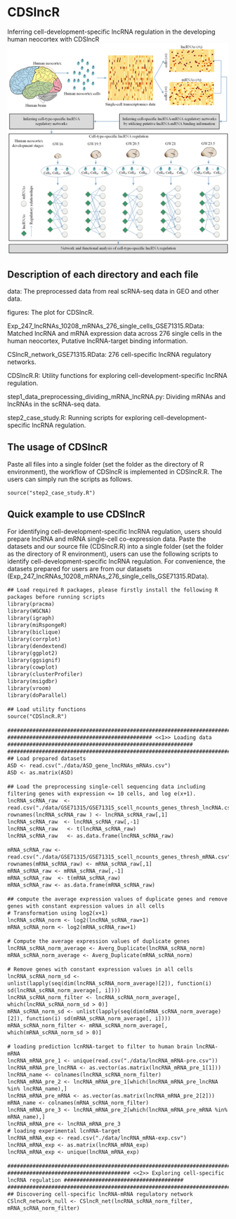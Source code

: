 # CDSlncR
Inferring cell-development-specific lncRNA regulation in the developing human neocortex with CDSlncR
![](https://github.com/linxi159/CDSlncR/blob/main/figures/Figure_1.tif) 

## Description of each directory and each file
data: The preprocessed data from real scRNA-seq data in GEO and other data.

figures: The plot for CDSlncR.

Exp_247_lncRNAs_10208_mRNAs_276_single_cells_GSE71315.RData: Matched lncRNA and mRNA expression data across 276 single cells in the human neocortex, Putative lncRNA-target binding information.

CSlncR_network_GSE71315.RData: 276 cell-specific lncRNA regulatory networks.

CDSlncR.R: Utility functions for exploring cell-development-specific lncRNA regulation.

step1_data_preprocessing_dividing_mRNA_lncRNA.py: Dividing mRNAs and lncRNAs in the scRNA-seq data.

step2_case_study.R: Running scripts for exploring cell-development-specific lncRNA regulation.

## The usage of CDSlncR
Paste all files into a single folder (set the folder as the directory of R environment), the workflow of CDSlncR is implemented in CDSlncR.R. The users can simply run the scripts as follows.
```
source("step2_case_study.R")
```

## Quick example to use CDSlncR
For identifying cell-development-specific lncRNA regulation, users should prepare lncRNA and mRNA single-cell co-expression data. Paste the datasets and our source file (CDSlncR.R) into a single folder (set the folder as the directory of R environment), users can use the following scripts to identify cell-development-specific lncRNA regulation. For convenience, the datasets prepared for users are from our datasets (Exp_247_lncRNAs_10208_mRNAs_276_single_cells_GSE71315.RData).
```
## Load required R packages, please firstly install the following R packages before running scripts
library(pracma)
library(WGCNA)
library(igraph)
library(miRspongeR)
library(biclique)
library(corrplot)
library(dendextend)
library(ggplot2)
library(ggsignif)
library(cowplot)
library(clusterProfiler)
library(msigdbr)
library(vroom)
library(doParallel)

## Load utility functions
source("CDSlncR.R")

##############################################################################################################################
############################################## <<1>> Loading data  ###########################################################
##############################################################################################################################
## Load prepared datasets
ASD <- read.csv("./data/ASD_gene_lncRNAs_mRNAs.csv")
ASD <- as.matrix(ASD)

## Load the preprocessing single-cell sequencing data including filtering genes with expression <= 10 cells, and log e(x+1).
lncRNA_scRNA_raw  <- read.csv("./data/GSE71315/GSE71315_scell_ncounts_genes_thresh_lncRNA.csv")
rownames(lncRNA_scRNA_raw ) <- lncRNA_scRNA_raw[,1]
lncRNA_scRNA_raw  <- lncRNA_scRNA_raw[,-1]
lncRNA_scRNA_raw   <- t(lncRNA_scRNA_raw)
lncRNA_scRNA_raw   <- as.data.frame(lncRNA_scRNA_raw)

mRNA_scRNA_raw <- read.csv("./data/GSE71315/GSE71315_scell_ncounts_genes_thresh_mRNA.csv")
rownames(mRNA_scRNA_raw) <- mRNA_scRNA_raw[,1]
mRNA_scRNA_raw <- mRNA_scRNA_raw[,-1]
mRNA_scRNA_raw  <- t(mRNA_scRNA_raw)
mRNA_scRNA_raw <- as.data.frame(mRNA_scRNA_raw)

## compute the average expression values of duplicate genes and remove genes with constant expression values in all cells
# Transformation using log2(x+1)
lncRNA_scRNA_norm <- log2(lncRNA_scRNA_raw+1)
mRNA_scRNA_norm <- log2(mRNA_scRNA_raw+1) 

# Compute the average expression values of duplicate genes
lncRNA_scRNA_norm_average <- Averg_Duplicate(lncRNA_scRNA_norm)
mRNA_scRNA_norm_average <- Averg_Duplicate(mRNA_scRNA_norm)

# Remove genes with constant expression values in all cells
lncRNA_scRNA_norm_sd <- unlist(lapply(seq(dim(lncRNA_scRNA_norm_average)[2]), function(i) sd(lncRNA_scRNA_norm_average[, i])))
lncRNA_scRNA_norm_filter <- lncRNA_scRNA_norm_average[, which(lncRNA_scRNA_norm_sd > 0)]
mRNA_scRNA_norm_sd <- unlist(lapply(seq(dim(mRNA_scRNA_norm_average)[2]), function(i) sd(mRNA_scRNA_norm_average[, i])))
mRNA_scRNA_norm_filter <- mRNA_scRNA_norm_average[, which(mRNA_scRNA_norm_sd > 0)]

# loading prediction lcnRNA-target to filter to human brain lncRNA-mRNA 
lncRNA_mRNA_pre_1 <- unique(read.csv("./data/lncRNA_mRNA-pre.csv"))
lncRNA_mRNA_pre_lncRNA <- as.vector(as.matrix(lncRNA_mRNA_pre_1[1]))
lncRNA_name <- colnames(lncRNA_scRNA_norm_filter)
lncRNA_mRNA_pre_2 <- lncRNA_mRNA_pre_1[which(lncRNA_mRNA_pre_lncRNA %in% lncRNA_name),]
lncRNA_mRNA_pre_mRNA <- as.vector(as.matrix(lncRNA_mRNA_pre_2[2]))
mRNA_name <- colnames(mRNA_scRNA_norm_filter)
lncRNA_mRNA_pre_3 <- lncRNA_mRNA_pre_2[which(lncRNA_mRNA_pre_mRNA %in% mRNA_name),]
lncRNA_mRNA_pre <- lncRNA_mRNA_pre_3 
# loading experimental lcnRNA-target
lncRNA_mRNA_exp <- read.csv("./data/lncRNA_mRNA-exp.csv")
lncRNA_mRNA_exp <- as.matrix(lncRNA_mRNA_exp)
lncRNA_mRNA_exp <- unique(lncRNA_mRNA_exp)

##############################################################################################################################
####################################### <<2>> Exploring cell-specific lncRNA regulation ######################################
##############################################################################################################################
## Discovering cell-specific lncRNA-mRNA regulatory network   
CSlncR_network_null <- CSlncR_net(lncRNA_scRNA_norm_filter, mRNA_scRNA_norm_filter)

```
